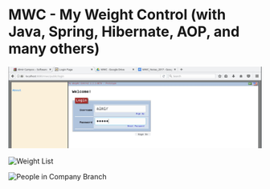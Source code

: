 # MWC - My Weight Control (with Java, Spring, Hibernate, AOP, and many others)



![Login](/screenshot/mwc-login.jpg)

![Weight List](https://github.com/almir-campos/mwc-spring-hibernate/blob/master/screenshot/mwc-series-detais.jpg)

![People in Company Branch](https://github.com/almir-campos/mwc-spring-hibernate/blob/master/screenshot/mwc-list-people-in-branch.jpg/mwc-list-people-in-branch.jpg)


